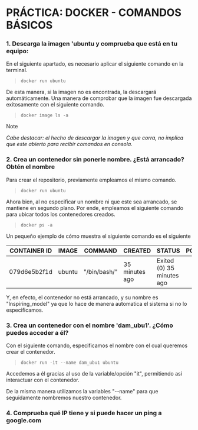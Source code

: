 # PRÁCTICA: DOCKER - COMANDOS BÁSICOS

### **1. Descarga la imagen 'ubuntu y comprueba que está en tu equipo:**

En el siguiente apartado, es necesario aplicar el siguiente comando en la terminal.

> `docker run ubuntu`

De esta manera, si la imagen no es encontrada, la descargará automáticamente. Una manera de comprobar que la imagen fue  descargada exitosamente con el siguiente comando.

> `docker image ls -a`

>[!NOTE]
>*Cabe destacar: el hecho de descargar la imagen y que corra, no implica que este abierto para recibir comandos en consola.*

### **2. Crea un contenedor sin ponerle nombre. ¿Está arrancado? Obtén el nombre**

Para crear el repositorio, previamente empleamos el mismo comando.

> `docker run ubuntu`

Ahora bien, al no especificar un nombre ni que este sea arrancado, se mantiene en segundo plano. Por ende, empleamos el siguiente comando para ubicar todos los contenedores creados.

> `docker ps -a`

Un pequeño ejemplo de cómo muestra el siguiente comando es el siguiente

| CONTAINER ID  | IMAGE | COMMAND | CREATED | STATUS | PORTS | NAMES |
|---------------|-------|---------|---------|--------|------|-------|
|079d6e5b2f1d        |ubuntu | "/bin/bash/"  | 35 minutes ago    | Exited (0) 35 minutes ago    |    | Inspiring_mendel  |

Y, en efecto, el contenedor no está arrancado, y su nombre es "Inspiring_model" ya que lo hace de manera automatica el sistema si no lo especificamos.

### **3. Crea un contenedor con el nombre 'dam_ubu1'. ¿Cómo puedes acceder a él?**

Con el siguiente comando, especificamos el nombre con el cual queremos crear el contenedor.

> `docker run -it --name dam_ubu1 ubuntu`

Accedemos a él gracias al uso de la variable/opción "it", permitiendo así interactuar con el contenedor.

De la misma manera utilizamos la variables "--name" para que seguidamente nombremos nuestro contenedor.

### **4. Comprueba qué IP tiene y si puede hacer un ping a google.com**



